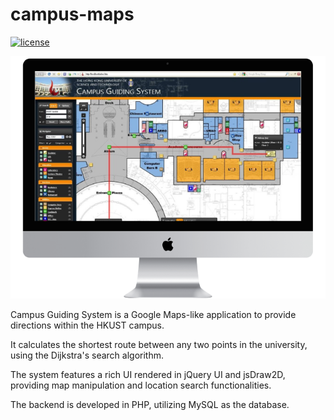 # campus-maps

[![license](https://img.shields.io/github/license/suddi/campus-maps.svg?maxAge=2592000)](https://github.com/suddi/campus-maps/blob/master/LICENSE)

![cgs](images/cgs.png)

Campus Guiding System is a Google Maps-like application to provide directions within the HKUST campus.

It calculates the shortest route between any two points in the university, using the Dijkstra's search algorithm.

The system features a rich UI rendered in jQuery UI and jsDraw2D, providing map manipulation and location search functionalities.

The backend is developed in PHP, utilizing MySQL as the database.
